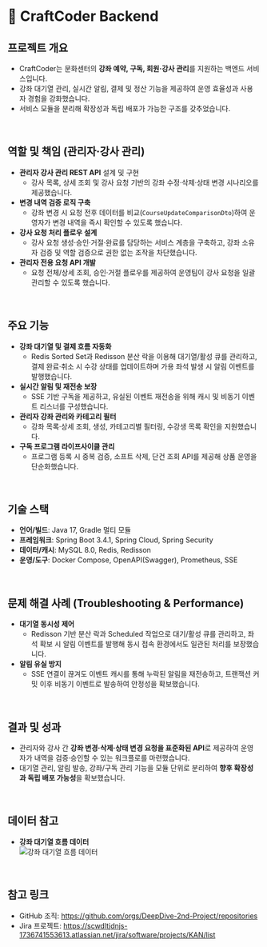 # 📍 CraftCoder Backend

## 프로젝트 개요
- CraftCoder는 문화센터의 **강좌 예약, 구독, 회원·강사 관리**를 지원하는 백엔드 서비스입니다.  
- 강좌 대기열 관리, 실시간 알림, 결제 및 정산 기능을 제공하여 운영 효율성과 사용자 경험을 강화했습니다.  
- 서비스 모듈을 분리해 확장성과 독립 배포가 가능한 구조를 갖추었습니다.  

<br/>  

## 역할 및 책임 (관리자·강사 관리)
- **관리자 강사 관리 REST API** 설계 및 구현  
  - 강사 목록, 상세 조회 및 강사 요청 기반의 강좌 수정·삭제·상태 변경 시나리오를 제공했습니다.  
- **변경 내역 검증 로직 구축**  
  - 강좌 변경 시 요청 전후 데이터를 비교(`CourseUpdateComparisonDto`)하여 운영자가 변경 내역을 즉시 확인할 수 있도록 했습니다.  
- **강사 요청 처리 플로우 설계**  
  - 강사 요청 생성·승인·거절·완료를 담당하는 서비스 계층을 구축하고, 강좌 소유자 검증 및 역할 검증으로 권한 없는 조작을 차단했습니다.  
- **관리자 전용 요청 API 개발**  
  - 요청 전체/상세 조회, 승인·거절 플로우를 제공하여 운영팀이 강사 요청을 일괄 관리할 수 있도록 했습니다.  

<br/>  

## 주요 기능
- **강좌 대기열 및 결제 흐름 자동화**  
  - Redis Sorted Set과 Redisson 분산 락을 이용해 대기열/활성 큐를 관리하고, 결제 완료·취소 시 수강 상태를 업데이트하며 가용 좌석 발생 시 알림 이벤트를 발행했습니다.  
- **실시간 알림 및 재전송 보장**  
  - SSE 기반 구독을 제공하고, 유실된 이벤트 재전송을 위해 캐시 및 비동기 이벤트 리스너를 구성했습니다.  
- **관리자 강좌 관리와 카테고리 필터**  
  - 강좌 목록·상세 조회, 생성, 카테고리별 필터링, 수강생 목록 확인을 지원했습니다.  
- **구독 프로그램 라이프사이클 관리**  
  - 프로그램 등록 시 중복 검증, 소프트 삭제, 단건 조회 API를 제공해 상품 운영을 단순화했습니다.  

<br/>  

## 기술 스택
- **언어/빌드**: Java 17, Gradle 멀티 모듈  
- **프레임워크**: Spring Boot 3.4.1, Spring Cloud, Spring Security  
- **데이터/캐시**: MySQL 8.0, Redis, Redisson  
- **운영/도구**: Docker Compose, OpenAPI(Swagger), Prometheus, SSE  

<br/>  

## 문제 해결 사례 (Troubleshooting & Performance)
- **대기열 동시성 제어**  
  - Redisson 기반 분산 락과 Scheduled 작업으로 대기/활성 큐를 관리하고, 좌석 확보 시 알림 이벤트를 발행해 동시 접속 환경에서도 일관된 처리를 보장했습니다.  
- **알림 유실 방지**  
  - SSE 연결이 끊겨도 이벤트 캐시를 통해 누락된 알림을 재전송하고, 트랜잭션 커밋 이후 비동기 이벤트로 발송하여 안정성을 확보했습니다.  

<br/>  

## 결과 및 성과
- 관리자와 강사 간 **강좌 변경·삭제·상태 변경 요청을 표준화된 API**로 제공하여 운영자가 내역을 검증·승인할 수 있는 워크플로를 마련했습니다.  
- 대기열 관리, 알림 발송, 강좌/구독 관리 기능을 모듈 단위로 분리하여 **향후 확장성과 독립 배포 가능성**을 확보했습니다.  

<br/>  

## 데이터 참고
- **강좌 대기열 흐름 데이터**  
  ![강좌 대기열 흐름 데이터](https://github.com/user-attachments/assets/f4270ed6-376c-4790-bb9f-2e933deab6f4)

<br/>  

## 참고 링크
- GitHub 조직: https://github.com/orgs/DeepDive-2nd-Project/repositories  
- Jira 프로젝트: https://scwdltjdnjs-1736741553613.atlassian.net/jira/software/projects/KAN/list  
